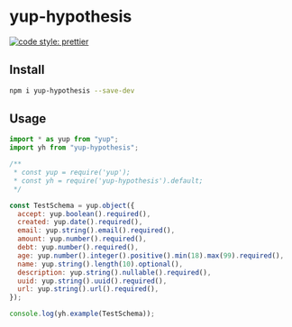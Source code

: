# yup-hypothesis

[![code style: prettier](https://img.shields.io/badge/code_style-prettier-ff69b4.svg?style=flat-square)](https://github.com/prettier/prettier)

## Install

```bash
npm i yup-hypothesis --save-dev
```

## Usage

```js
import * as yup from "yup";
import yh from "yup-hypothesis";

/**
 * const yup = require('yup');
 * const yh = require('yup-hypothesis').default;
 */

const TestSchema = yup.object({
  accept: yup.boolean().required(),
  created: yup.date().required(),
  email: yup.string().email().required(),
  amount: yup.number().required(),
  debt: yup.number().required(),
  age: yup.number().integer().positive().min(18).max(99).required(),
  name: yup.string().length(10).optional(),
  description: yup.string().nullable().required(),
  uuid: yup.string().uuid().required(),
  url: yup.string().url().required(),
});

console.log(yh.example(TestSchema));
```
